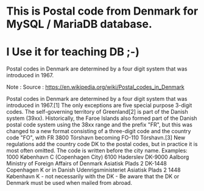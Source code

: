 # This is Postal code from Denmark for MySQL / MariaDB database.  
# I Use it for teaching DB ;-)
Postal codes in Denmark are determined by a four digit system that was introduced in 1967.


Note :  Source : https://en.wikipedia.org/wiki/Postal_codes_in_Denmark

Postal codes in Denmark are determined by a four digit system that was introduced in 1967.[1] The only exceptions are five special purpose 3-digit codes. The self-governing territory of Greenland[2] is part of the Danish system (39xx). Historically, the Faroe Islands also formed part of the Danish postal code system using the 38xx range and the prefix "FR", but this was changed to a new format consisting of a three-digit code and the country code "FO", with FR 3800 Tórshavn becoming FO-110 Tórshavn.[3]
New regulations add the country code DK to the postal codes, but in practice it is most often omitted.
The code is written before the city name.
Examples:
1000 København C (Copenhagen City)
6100 Haderslev
DK-9000 Aalborg
Ministry of Foreign Affairs of Denmark
Asiatisk Plads 2
DK-1448 Copenhagen K
or in Danish
Udenrigsministeriet
Asiatisk Plads 2
1448 København K - not necessarily with the DK - Be aware that the DK or Denmark must be used when mailed from abroad.
